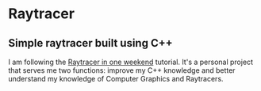 # Raytracer
## Simple raytracer built using C++
I am following the [Raytracer in one weekend](https://raytracing.github.io/books/RayTracingInOneWeekend.html) tutorial. 
It's a personal project that serves me two functions: improve my C++ knowledge and better understand my knowledge of Computer Graphics and Raytracers.
